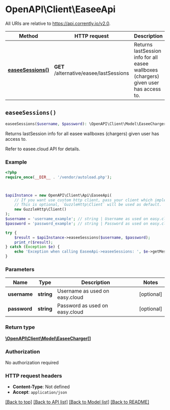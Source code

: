 # OpenAPI\Client\EaseeApi

All URIs are relative to https://api.corrently.io/v2.0.

Method | HTTP request | Description
------------- | ------------- | -------------
[**easeeSessions()**](EaseeApi.md#easeeSessions) | **GET** /alternative/easee/lastSessions | Returns lastSession info for all easee wallboxes (chargers) given user has access to.


## `easeeSessions()`

```php
easeeSessions($username, $password): \OpenAPI\Client\Model\EaseeCharger[]
```

Returns lastSession info for all easee wallboxes (chargers) given user has access to.

Refer to easee.cloud API for details.

### Example

```php
<?php
require_once(__DIR__ . '/vendor/autoload.php');



$apiInstance = new OpenAPI\Client\Api\EaseeApi(
    // If you want use custom http client, pass your client which implements `GuzzleHttp\ClientInterface`.
    // This is optional, `GuzzleHttp\Client` will be used as default.
    new GuzzleHttp\Client()
);
$username = 'username_example'; // string | Username as used on easy.cloud
$password = 'password_example'; // string | Password as used on easy.cloud

try {
    $result = $apiInstance->easeeSessions($username, $password);
    print_r($result);
} catch (Exception $e) {
    echo 'Exception when calling EaseeApi->easeeSessions: ', $e->getMessage(), PHP_EOL;
}
```

### Parameters

Name | Type | Description  | Notes
------------- | ------------- | ------------- | -------------
 **username** | **string**| Username as used on easy.cloud | [optional]
 **password** | **string**| Password as used on easy.cloud | [optional]

### Return type

[**\OpenAPI\Client\Model\EaseeCharger[]**](../Model/EaseeCharger.md)

### Authorization

No authorization required

### HTTP request headers

- **Content-Type**: Not defined
- **Accept**: `application/json`

[[Back to top]](#) [[Back to API list]](../../README.md#endpoints)
[[Back to Model list]](../../README.md#models)
[[Back to README]](../../README.md)
